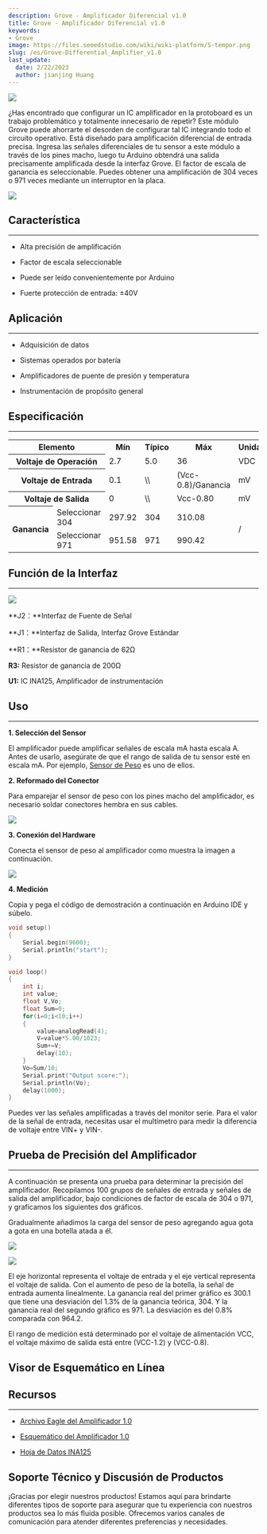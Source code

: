 ```yaml
---
description: Grove - Amplificador Diferencial v1.0
title: Grove - Amplificador Diferencial v1.0
keywords:
- Grove
image: https://files.seeedstudio.com/wiki/wiki-platform/S-tempor.png
slug: /es/Grove-Differential_Amplifier_v1.0
last_update:
  date: 2/22/2023
  author: jianjing Huang
---
```


<!-- ---
name: Grove - Amplificador Diferencial v1.0
category: Sensor
bzurl: https://www.seeedstudio.com/Grove-Differential-Amplifier-p-1284.html
oldwikiname:  Grove - Amplificador Diferencial v1.0
prodimagename:  Amplifier_V2.jpg
surveyurl: https://www.research.net/r/Grove-Differential_Amplifier_v1
sku:    103020016
--- -->
![](https://files.seeedstudio.com/wiki/Grove-Differential_Amplifier_v1.0/img/Amplifier_V2.jpg)

¿Has encontrado que configurar un IC amplificador en la protoboard es un trabajo problemático y totalmente innecesario de repetir? Este módulo Grove puede ahorrarte el desorden de configurar tal IC integrando todo el circuito operativo. Está diseñado para amplificación diferencial de entrada precisa. Ingresa las señales diferenciales de tu sensor a este módulo a través de los pines macho, luego tu Arduino obtendrá una salida precisamente amplificada desde la interfaz Grove. El factor de escala de ganancia es seleccionable. Puedes obtener una amplificación de 304 veces o 971 veces mediante un interruptor en la placa.

[![](https://files.seeedstudio.com/wiki/Seeed-WiKi/docs/images/300px-Get_One_Now_Banner-ragular.png)](https://www.seeedstudio.com/Grove-Differential-Amplifier-p-1284.html)

## Característica

---

* Alta precisión de amplificación

* Factor de escala seleccionable

* Puede ser leído convenientemente por Arduino

* Fuerte protección de entrada: ±40V

## Aplicación

---

* Adquisición de datos

* Sistemas operados por batería

* Amplificadores de puente de presión y temperatura

* Instrumentación de propósito general

## Especificación

---
<table cellspacing="0" width="80%">
  <tr>
    <th colspan="2" scope="col"> Elemento</th>
    <th scope="col"> Mín</th>
    <th scope="col"> Típico</th>
    <th scope="col"> Máx</th>
    <th scope="col"> Unidad</th>
  </tr>
  <tr>
    <th colspan="2" scope="row"> Voltaje de Operación</th>
    <td> 2.7</td>
    <td> 5.0</td>
    <td> 36</td>
    <td> VDC</td>
  </tr>
  <tr>
    <th colspan="2" scope="row"> Voltaje de Entrada</th>
    <td> 0.1</td>
    <td> \\</td>
    <td> (Vcc-0.8)/Ganancia</td>
    <td> mV</td>
  </tr>
  <tr>
    <th colspan="2" scope="row"> Voltaje de Salida</th>
    <td> 0</td>
    <td> \\</td>
    <td> Vcc-0.80</td>
    <td> mV</td>
  </tr>
  <tr>
    <th rowspan="2"> Ganancia</th>
    <td> Seleccionar 304</td>
    <td> 297.92</td>
    <td> 304</td>
    <td> 310.08</td>
    <td colspan="2" rowspan="2"> /</td>
  </tr>
  <tr>
    <td> Seleccionar 971</td>
    <td> 951.58</td>
    <td> 971</td>
    <td> 990.42</td>
  </tr>
</table>

## Función de la Interfaz

---
![](https://files.seeedstudio.com/wiki/Grove-Differential_Amplifier_v1.0/img/Amplifier_Interface3.jpg)

**J2：**Interfaz de Fuente de Señal

**J1：**Interfaz de Salida, Interfaz Grove Estándar

**R1：**Resistor de ganancia de 62Ω

**R3:** Resistor de ganancia de 200Ω

**U1:** IC INA125, Amplificador de instrumentación

## Uso

---
**1. Selección del Sensor**

El amplificador puede amplificar señales de escala mA hasta escala A. Antes de usarlo, asegúrate de que el rango de salida de tu sensor esté en escala mA. Por ejemplo, [Sensor de Peso](/Weight_Sensor_Load_Cell_0-500g) es uno de ellos.

**2. Reformado del Conector**

Para emparejar el sensor de peso con los pines macho del amplificador, es necesario soldar conectores hembra en sus cables.

![](https://files.seeedstudio.com/wiki/Grove-Differential_Amplifier_v1.0/img/Solder.jpg)

**3. Conexión del Hardware**

Conecta el sensor de peso al amplificador como muestra la imagen a continuación.

![](https://files.seeedstudio.com/wiki/Grove-Differential_Amplifier_v1.0/img/Connect5.jpg)

**4. Medición**

Copia y pega el código de demostración a continuación en Arduino IDE y súbelo.

```cpp
void setup()
{
    Serial.begin(9600);
    Serial.println("start");
}

void loop()
{
    int i;
    int value;
    float V,Vo;
    float Sum=0;
    for(i=0;i<10;i++)
    {
        value=analogRead(4);
        V=value*5.00/1023;
        Sum+=V;
        delay(10);
    }
    Vo=Sum/10;
    Serial.print("Output score:");
    Serial.println(Vo);
    delay(1000);
}
```

Puedes ver las señales amplificadas a través del monitor serie. Para el valor de la señal de entrada, necesitas usar el multímetro para medir la diferencia de voltaje entre VIN+ y VIN-.

## Prueba de Precisión del Amplificador

---
A continuación se presenta una prueba para determinar la precisión del amplificador. Recopilamos 100 grupos de señales de entrada y señales de salida del amplificador, bajo condiciones de factor de escala de 304 o 971, y graficamos los siguientes dos gráficos.

Gradualmente añadimos la carga del sensor de peso agregando agua gota a gota en una botella atada a él.

![](https://files.seeedstudio.com/wiki/Grove-Differential_Amplifier_v1.0/img/TEST_Score1.jpg)

![](https://files.seeedstudio.com/wiki/Grove-Differential_Amplifier_v1.0/img/Test_Score_Picture2.jpg)

El eje horizontal representa el voltaje de entrada y el eje vertical representa el voltaje de salida. Con el aumento de peso de la botella, la señal de entrada aumenta linealmente. La ganancia real del primer gráfico es 300.1 que tiene una desviación del 1.3% de la ganancia teórica, 304. Y la ganancia real del segundo gráfico es 971. La desviación es del 0.8% comparada con 964.2.

El rango de medición está determinado por el voltaje de alimentación VCC, el voltaje máximo de salida está entre (VCC-1.2) y (VCC-0.8).

## Visor de Esquemático en Línea

<div className="altium-ecad-viewer" data-project-src="https://files.seeedstudio.com/wiki/Grove-Differential_Amplifier_v1.0/res/Amplifier_eagle_file.zip" style={{borderRadius: '0px 0px 4px 4px', height: 500, borderStyle: 'solid', borderWidth: 1, borderColor: 'rgb(241, 241, 241)', overflow: 'hidden', maxWidth: 1280, maxHeight: 700, boxSizing: 'border-box'}}>
</div>

## Recursos

---

* [Archivo Eagle del Amplificador 1.0](https://files.seeedstudio.com/wiki/Grove-Differential_Amplifier_v1.0/res/Amplifier_eagle_file.zip)

* [Esquemático del Amplificador 1.0](https://files.seeedstudio.com/wiki/Grove-Differential_Amplifier_v1.0/res/Amplifier.pdf)

* [Hoja de Datos INA125](https://files.seeedstudio.com/wiki/Grove-Differential_Amplifier_v1.0/res/INA125.pdf)

## Soporte Técnico y Discusión de Productos

¡Gracias por elegir nuestros productos! Estamos aquí para brindarte diferentes tipos de soporte para asegurar que tu experiencia con nuestros productos sea lo más fluida posible. Ofrecemos varios canales de comunicación para atender diferentes preferencias y necesidades.

<div class="button_tech_support_container">
<a href="https://forum.seeedstudio.com/" class="button_forum"></a> 
<a href="https://www.seeedstudio.com/contacts" class="button_email"></a>
</div>

<div class="button_tech_support_container">
<a href="https://discord.gg/eWkprNDMU7" class="button_discord"></a> 
<a href="https://github.com/Seeed-Studio/wiki-documents/discussions/69" class="button_discussion"></a>
</div>
